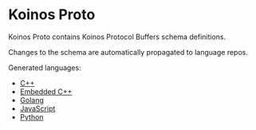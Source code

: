 # Koinos Proto

Koinos Proto contains Koinos Protocol Buffers schema definitions.

Changes to the schema are automatically propagated to language repos.

Generated languages:

- [C++](https://github.com/koinos/koinos-proto-cpp)
- [Embedded C++](https://github.com/koinos/koinos-proto-embedded-cpp)
- [Golang](https://github.com/koinos/koinos-proto-golang)
- [JavaScript](https://github.com/koinos/koinos-proto-js)
- [Python](https://github.com/koinos/koinos-proto-python)
